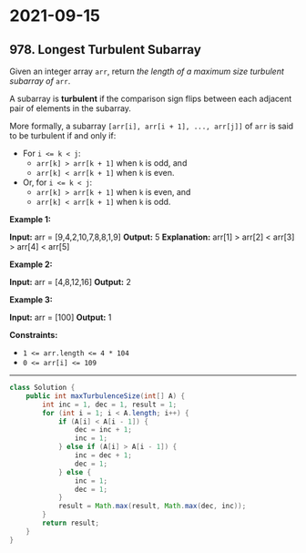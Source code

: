 # 2021-09-15

## 978. Longest Turbulent Subarray

Given an integer array `arr`, return _the length of a maximum size turbulent subarray of_ `arr`.

A subarray is **turbulent** if the comparison sign flips between each adjacent pair of elements in the subarray.

More formally, a subarray `[arr[i], arr[i + 1], ..., arr[j]]` of `arr` is said to be turbulent if and only if:

- For `i <= k < j`:
  - `arr[k] > arr[k + 1]` when `k` is odd, and
  - `arr[k] < arr[k + 1]` when `k` is even.
- Or, for `i <= k < j`:
  - `arr[k] > arr[k + 1]` when `k` is even, and
  - `arr[k] < arr[k + 1]` when `k` is odd.

**Example 1:**

**Input:** arr = \[9,4,2,10,7,8,8,1,9\]
**Output:** 5
**Explanation:** arr\[1\] > arr\[2\] < arr\[3\] > arr\[4\] < arr\[5\]

**Example 2:**

**Input:** arr = \[4,8,12,16\]
**Output:** 2

**Example 3:**

**Input:** arr = \[100\]
**Output:** 1

**Constraints:**

- `1 <= arr.length <= 4 * 104`
- `0 <= arr[i] <= 109`

---

```java
class Solution {
    public int maxTurbulenceSize(int[] A) {
        int inc = 1, dec = 1, result = 1;
        for (int i = 1; i < A.length; i++) {
            if (A[i] < A[i - 1]) {
                dec = inc + 1;
                inc = 1;
            } else if (A[i] > A[i - 1]) {
                inc = dec + 1;
                dec = 1;
            } else {
                inc = 1;
                dec = 1;
            }
            result = Math.max(result, Math.max(dec, inc));
        }
        return result;
    }
}
```
